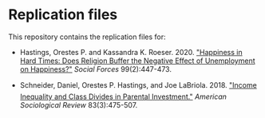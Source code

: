 # Replication files
This repository contains the replication files for:

* Hastings, Orestes P. and Kassandra K. Roeser. 2020. ["Happiness in Hard Times: Does Religion Buffer the Negative Effect of Unemployment on Happiness?"](https://doi.org/10.1093/sf/soaa018) *Social Forces* 99(2):447-473.

* Schneider, Daniel, Orestes P. Hastings, and Joe LaBriola. 2018. ["Income Inequality and Class Divides in Parental Investment."](https://doi.org/10.1177/0003122418772034) *American Sociological Review* 83(3):475-507.

